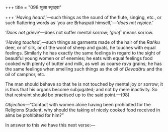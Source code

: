 +++
title = "098 श्रुत्वा स्पृष्ट्वा"

+++
‘*Having heard*,’—such things as the sound of the flute, singing, etc.,
or such flattering words as ‘you are Bṛhaspati himself,’—‘*does not
rejoice*.’

‘*Does not grieve*’—does not suffer mental sorrow; ‘*grief*’ means
sorrow.

‘*Having touched*’;—such things as garments made of the hair of the
*Raṅku* deer, or of silk, or of the wool of sheep and goats, he touches
with equal feelings. Similarly he has exactly the same feelings in
regard to the sight of beautiful young women or of enemies; he eats with
equal feelings food cooked with plenty of butter and milk, as well as
coarse *rava* grains; he has the same feelings when smelling such things
as the oil of *Devadāru* and the oil of camphor, etc.

The man should behave so that he is not touched by mental joy or sorrow;
it is thus that his organs become subjugated; and not by mere
inactivity. So that restraint should be practised up to the said
point.—(98)

*Objection*—“Contact with women alone having been prohibited for the
Religions Student, why should the taking of nicely cooked food received
in alms be prohibited for him?”

In answer to this we have this next verse:—


